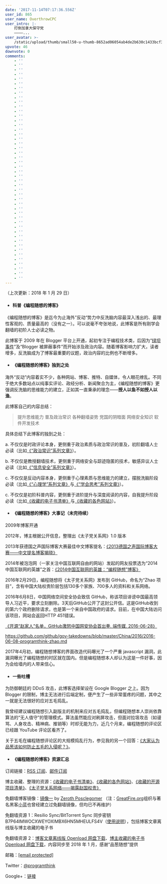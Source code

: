 ```yaml
---
date: '2017-11-14T07:17:36.556Z'
user_id: 865
user_name: OverthrowCPC
user_intro: |-
    打倒加拿大保守党
    ————...
user_avatar: >-
    /static/upload/thumb/small50-u-thumb-8652ad06054ab4de2b630c1433bcf39da043b3e0921.png
upvote: 46
downvote: 0
comments:
    - ''
    - ''
    - ''
    - ''
    - ''
    - ''
    - ''
    - ''
    - ''
    - ''
    - ''
    - ''
    - ''
    - ''
    - ''
    - ''
    - ''
    - ''
    - ''
    - ''
    - ''
    - ''
    - ''
    - ''
    - ''
    - ''
    - ''
    - ''
    - ''
    - ''
    - ''
    - ''
    - ''
    - ''
    - ''
    - ''
    - ''
    - ''
    - ''
    - ''
    - ''
    - ''
    - ''
    - ''
    - ''
    - ''
    - ''
    - ''
---
```


（上次更新：2018 年 1 月 29 日）

  

  

*   #### **科普《编程随想的博客》**
    

  

《编程随想的博客》是迄今为止海外”反动“势力中反洗脑内容最深入浅出的、最理性客观的、质量最高的（没有之一）。可以说毫不夸张地说，此博客是所有刚学会翻墙的初阶人士必读之物。

此博客于 2009 年在 Blogger 平台上开通，起初专注于编程技术类，后因为“[绿坝事件](https://web.archive.org:443/web/20181025092636/https://zh.wikipedia.org/zh-hans/%E7%B6%A0%E5%A3%A9%C2%B7%E8%8A%B1%E5%AD%A3%E8%AD%B7%E8%88%AA)”及“Blogger 被屏蔽事件”而开始涉及政治内容。随着博客影响力扩大，读者增多，反洗脑成为了博客最重要的议题，政治内容的比例也不断增多。

  

  

*   #### **《编程随想的博客》独到之处**
    

  

海外“反动”内容着实不少，各种网站、博客、推特、自媒体，令人眼花缭乱。不同于绝大多数站点以纯事实评论、政经分析、新闻聚合为主，《编程随想的博客》更强调反洗脑的思维能力的建立，正如其一直秉承的理念——**授人以鱼不如授人以渔**。

此博客自己的内容总结：

> 提升思维能力 普及政治常识 各种翻墙姿势 党国的阴暗面 网络安全知识 软件开发技术

具体总结下此博客的独到之处：

a. 不仅仅是时政评论本身，更侧重于政治素质与政治常识的普及，初阶翻墙人士必读（比如[《“政治常识”系列文章》](https://web.archive.org:443/web/20181025092636/https://program-think.blogspot.com/search/label/%E6%94%BF%E6%B2%BB.%E5%B8%B8%E8%AF%86)）。

b. 不仅仅是教授翻墙技术，更侧重于网络安全与踪迹隐匿的技术，敏感异议人士必读（比如[《”信息安全”系列文章》](https://web.archive.org:443/web/20181025092636/https://program-think.blogspot.com/search/label/IT.%E4%BF%A1%E6%81%AF%E5%AE%89%E5%85%A8)）。

c. 不仅仅是反动内容本身，更侧重于心理素质与思维能力的建立，摆脱洗脑阶段必读（比如[《“心理学”系列文章》](https://web.archive.org:443/web/20181025092636/https://program-think.blogspot.com/search/label/%E5%BF%83%E7%90%86%E5%AD%A6)与[《“学会思考”系列文章》](https://web.archive.org:443/web/20181025092636/https://program-think.blogspot.com/search/label/%E5%AD%A6%E4%BC%9A%E6%80%9D%E8%80%83)）。

c. 不仅仅是初阶科普内容，更侧重于进阶提升与深度阅读的内容，自我提升阶段必读（比如[《收藏的电子书清单》](https://web.archive.org:443/web/20181025092636/https://github.com/programthink/books)与[《收藏的各色网站》](https://web.archive.org:443/web/20181025092636/https://github.com/programthink/sites)）。

  

  

*   #### **《编程随想的博客》大事记（未完待续）**
    

  

2009年博客开通

2012年，博主根据公开信息，整理出《太子党关系网》1.0 版本  

2013年获德国之声国际博客大赛最佳中文博客提名：[《2013德国之声国际博客大赛——中文提名博客揭晓》](https://web.archive.org:443/web/20181025092636/http://www.dw.com/zh/2013%E5%BE%B7%E5%9B%BD%E4%B9%8B%E5%A3%B0%E5%9B%BD%E9%99%85%E5%8D%9A%E5%AE%A2%E5%A4%A7%E8%B5%9B%E4%B8%AD%E6%96%87%E6%8F%90%E5%90%8D%E5%8D%9A%E5%AE%A2%E6%8F%AD%E6%99%93/a-16716065)

2014年被泡泡网（一家关注中国互联网自由的网站）发起的网友投票选为“2014中国互联网的英雄”之首：[《2014中国互联网的英雄：“编程随想”博客》](https://web.archive.org:443/web/20181025092636/https://pao-pao.net/article/323)

2016年2月29日，编程随想将《太子党关系网》发布到 GitHub，命名为“Zhao 项目”，含有中国大陆权贵阶层包括130多个家族、700多人的资料和关系网络。

2016年6月8日，中国网络空间安全协会致信 GitHub，称该项目诽谤中国最高领导人习近平，要求立刻删除。3天后GitHub公开了这封公开信。这是GitHub收到的第六个政府删除请求，也是第一个来自中国政府的请求。目前，在中国大陆访问该项目，网站会返回HTTP 451错误。

[《开源“赵家人”名单，GitHub激怒中国网安协会首出拳. 端传媒. 2016-06-28》](https://web.archive.org:443/web/20181025092636/https://theinitium.com/article/20160628-mainland-githubcensor/)

https://github.com/github/gov-takedowns/blob/master/China/2016/2016-06-08-programthink-zhao.md

2017年4月初，编程随想博客的界面改造代码曝光了一个严重 javascript 漏洞，此漏洞曝光了编程随想的时区就在国内。但是编程随想本人却认为这是一件好事，因为会给墙内的人带来信心。

  

  

*   #### **一些吐槽**
    

  

为防御朝廷的 DDoS 攻击，此博客选择架设在 Google Blogger 之上。因为 Blogger 的限制，博主无法进行后端定制，便产生了一些非常蛋疼的问题，其中之一就是无法很好的应对五毛捣乱。

我曾经建议编程随想引入副版主的机制来应对五毛捣乱，但编程随想本人崇尚依靠算法的“无人值守”的管理模式。算法虽然能应对刷屏攻击，但面对拉圾攻击（如谩骂、人身攻击、精神病、推销等）时却无能为力，近几个月来，编程随想的评论区已经跟 YouTube 评论区看齐了。

关于五毛在编程随想评论区的大规模捣乱行为，参见我的另一个回答：[《大家认为品葱该如何防止五毛的入侵呢？》](https://web.archive.org:443/web/20181025092636/https://pin-cong.com/p/26211/?s=26444)。  

  

  

*   #### **《编程随想的博客》资源汇总**
    

  

订阅链接：[RSS 订阅](https://web.archive.org:443/web/20181025092636/https://feeds2.feedburner.com/programthink)、[邮件订阅](https://web.archive.org:443/web/20181025092636/https://program-think.blogspot.com/2013/06/email-subscription.html)

博主收藏、整理的资源：[《收藏的电子书清单》](https://web.archive.org:443/web/20181025092636/https://github.com/programthink/books)、[《收藏的各色网站》](https://web.archive.org:443/web/20181025092636/https://github.com/programthink/sites)、[《收藏的开源项目清单》](https://web.archive.org:443/web/20181025092636/https://github.com/programthink/opensource)、[《太子党关系网络——揭露赵国权贵》](https://web.archive.org:443/web/20181025092636/https://github.com/programthink/zhao)

免翻墙博客镜像：[镜像一](https://web.archive.org:443/web/20181025092636/https://rawgit.com/posclegom/programthinkmirror/master/) by [Zeroth Posclegomer](https://web.archive.org:443/web/20181025092636/https://www.blogger.com/profile/14439295490056470318) （注：[GreatFire.org](https://web.archive.org:443/web/20181025092636/https://greatfire.org/)组织与著名黑客[小蓝](https://web.archive.org:443/web/20181025092636/https://plus.google.com/107600639203534724051)也曾经建立过免翻墙镜像，但均已不再维护）

免翻墙资源 1：Resilio Sync/BitTorrent Sync 同步密钥 B7P64IMWOCXWEYOXIMBX6HN5MHEULFS4V（[使用说明](https://web.archive.org:443/web/20181025092636/https://program-think.blogspot.com/2015/03/blog-sync.html)），包括博客文章离线版与博主收藏的电子书

免翻墙资源 2：[博客文章离线版 Openload 网盘下载](https://web.archive.org:443/web/20181025092636/https://openload.co/f/0SU3IdZ9Lo8/program-think_blog_sync_201801.zip)、[博主收藏的电子书 Openload 网盘下载](https://web.archive.org:443/web/20181025092636/https://ipfs.ink/e/QmXffzHhLioDhBzMbnM4fo6hKbDUJGtJMNegLK4ZmWLKV7)，内容同步至 2018 年 1 月，感谢“品葱随想”提供

  

邮箱：[<span class="__cf_email__" data-cfemail="acdcdec3cbdecdc182d8c4c5c2c7eccbc1cdc5c082cfc3c1">[email&nbsp;protected]</span>](/web/20181025092636/https://www.pin-cong.com/cdn-cgi/l/email-protection#265654494154474b08524e4f484d66414b474f4a0845494b)  

Twitter：[@programthink](https://web.archive.org:443/web/20181025092636/https://twitter.com/programthink)

Google+：[链接](https://web.archive.org:443/web/20181025092636/https://plus.google.com/113559088971921339544)
